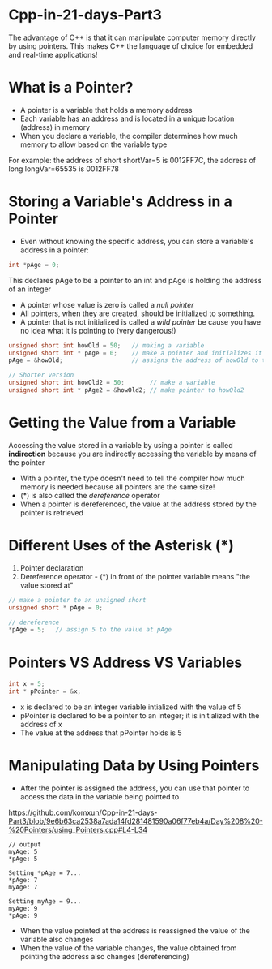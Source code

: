 # Cpp-in-21-days-Part3

The advantage of C++ is that it can manipulate computer memory directly by using pointers. This makes C++ the language of choice for embedded and real-time applications!

# What is a Pointer?
- A pointer is a variable that holds a memory address
- Each variable has an address and is located in a unique location (address) in memory
- When you declare a variable, the compiler determines how much memory to allow based on the variable type

For example: the address of short shortVar=5 is 0012FF7C, the address of long longVar=65535 is 0012FF78

# Storing a Variable's Address in a Pointer
- Even without knowing the specific address, you can store a variable's address in a pointer:
```cpp
int *pAge = 0;
```
This declares pAge to be a pointer to an int and pAge is holding the address of an integer
- A pointer whose value is zero is called a _null pointer_
- All pointers, when they are created, should be initialized to something.
- A pointer that is not initialized is called a _wild pointer_ be cause you have no idea what it is pointing to (very dangerous!)

``` cpp
unsigned short int howOld = 50;   // making a variable
unsigned short int * pAge = 0;    // make a pointer and initializes it to zero (the * indicates pAge is a pointer)
pAge = &howOld;                   // assigns the address of howOld to the pointer pAge (& is the address-of operator)

// Shorter version
unsigned short int howOld2 = 50;       // make a variable
unsigned short int * pAge2 = &howOld2; // make pointer to howOld2
```
# Getting the Value from a Variable
Accessing the value stored in a variable by using a pointer is called **indirection** because you are indirectly accessing the variable by means of the pointer
- With a pointer, the type doesn't need to tell the compiler how much memory is needed because all pointers are the same size!
- (*) is also called the _dereference_ operator
- When a pointer is dereferenced, the value at the address stored by the pointer is retrieved

# Different Uses of the Asterisk (*)
1. Pointer declaration
2. Dereference operator - (*) in front of the pointer variable means "the value stored at"

```cpp
// make a pointer to an unsigned short
unsigned short * pAge = 0;

// dereference
*pAge = 5;   // assign 5 to the value at pAge

```

# Pointers VS Address VS Variables
``` cpp
int x = 5;
int * pPointer = &x;
```
- x is declared to be an integer variable intialized with the value of 5
- pPointer is declared to be a pointer to an integer; it is initialized with the address of x
- The value at the address that pPointer holds is 5

# Manipulating Data by Using Pointers
- After the pointer is assigned the address, you can use that pointer to access the data in the variable being pointed to

https://github.com/komxun/Cpp-in-21-days-Part3/blob/9e6b63ca2538a7ada14fd281481590a06f77eb4a/Day%208%20-%20Pointers/using_Pointers.cpp#L4-L34
```
// output
myAge: 5   
*pAge: 5

Setting *pAge = 7...
*pAge: 7
myAge: 7

Setting myAge = 9...
myAge: 9
*pAge: 9
```
- When the value pointed at the address is reassigned  the value of the variable also changes
- When the value of the variable changes, the value obtained from pointing the address also changes (dereferencing)
